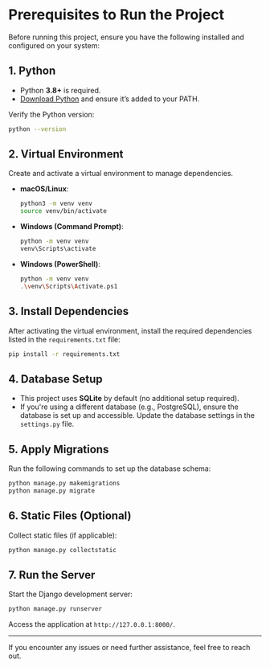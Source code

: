 
# Prerequisites to Run the Project

Before running this project, ensure you have the following installed and configured on your system:

## 1. Python

- Python **3.8+** is required.
- [Download Python](https://www.python.org/downloads/) and ensure it’s added to your PATH.

Verify the Python version:

```bash
python --version
```

## 2. Virtual Environment

Create and activate a virtual environment to manage dependencies.

- **macOS/Linux**:

  ```bash
  python3 -m venv venv
  source venv/bin/activate
  ```

- **Windows (Command Prompt)**:

  ```bash
  python -m venv venv
  venv\Scripts\activate
  ```

- **Windows (PowerShell)**:

  ```bash
  python -m venv venv
  .\venv\Scripts\Activate.ps1
  ```

## 3. Install Dependencies

After activating the virtual environment, install the required dependencies listed in the `requirements.txt` file:

```bash
pip install -r requirements.txt
```

## 4. Database Setup

- This project uses **SQLite** by default (no additional setup required).
- If you're using a different database (e.g., PostgreSQL), ensure the database is set up and accessible. Update the database settings in the `settings.py` file.

## 5. Apply Migrations

Run the following commands to set up the database schema:

```bash
python manage.py makemigrations
python manage.py migrate
```

## 6. Static Files (Optional)

Collect static files (if applicable):

```bash
python manage.py collectstatic
```

## 7. Run the Server

Start the Django development server:

```bash
python manage.py runserver
```

Access the application at `http://127.0.0.1:8000/`.

---

If you encounter any issues or need further assistance, feel free to reach out.
